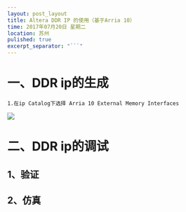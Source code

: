 ```yaml
---
layout: post_layout
title: Altera DDR IP 的使用（基于Arria 10）
time: 2017年07月20日 星期二
location: 苏州
pulished: true
excerpt_separator: "```"
---
```


# 一、DDR ip的生成
    1.在ip Catalog下选择 Arria 10 External Memory Interfaces 
![](meiwenzi.github.io/assets/img/ddr_newipvariation.PNG )

# 二、DDR ip的调试

## 1、验证


## 2、仿真



